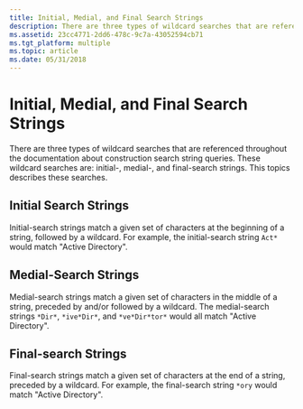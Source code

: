```yaml
---
title: Initial, Medial, and Final Search Strings
description: There are three types of wildcard searches that are referenced throughout the documentation about construction search string queries. These wildcard searches are initial-, medial-, and final-search strings. This topics describes these searches.
ms.assetid: 23cc4771-2dd6-478c-9c7a-43052594cb71
ms.tgt_platform: multiple
ms.topic: article
ms.date: 05/31/2018
---
```


# Initial, Medial, and Final Search Strings

There are three types of wildcard searches that are referenced throughout the documentation about construction search string queries. These wildcard searches are: initial-, medial-, and final-search strings. This topics describes these searches.

## Initial Search Strings

Initial-search strings match a given set of characters at the beginning of a string, followed by a wildcard. For example, the initial-search string `Act*` would match "Active Directory".

## Medial-Search Strings

Medial-search strings match a given set of characters in the middle of a string, preceded by and/or followed by a wildcard. The medial-search strings `*Dir*`, `*ive*Dir*`, and `*ve*Dir*tor*` would all match "Active Directory".

## Final-search Strings

Final-search strings match a given set of characters at the end of a string, preceded by a wildcard. For example, the final-search string `*ory` would match "Active Directory".

 

 




